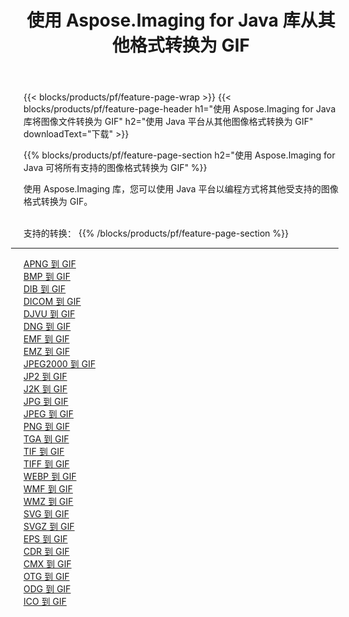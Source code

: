 ﻿---
title: 使用 Aspose.Imaging for Java 库从其他格式转换为 GIF 
weight: 3920
url: /zh-hans/java/conversion/to/gif 
lang: zh-hans
langdirlevel: 2
locales: zh-hans,ja,it,ru,de,es,fr,nl,id,lt,pl,pt,vi,tr,ko,zh-hant,ar,hi,th,sv,cs,uk,he
description: 使用 Aspose.Imaging，您可以使用 Java 从其他格式转换为 GIF
---

{{< blocks/products/pf/feature-page-wrap >}}
{{< blocks/products/pf/feature-page-header h1="使用 Aspose.Imaging for Java 库将图像文件转换为 GIF" h2="使用 Java 平台从其他图像格式转换为 GIF" downloadText="下载" >}}


{{% blocks/products/pf/feature-page-section  h2="使用 Aspose.Imaging for Java 可将所有支持的图像格式转换为 GIF" %}}
<p align=justify>使用 Aspose.Imaging 库，您可以使用 Java 平台以编程方式将其他受支持的图像格式转换为 GIF。</p>
<br/>
支持的转换：
{{% /blocks/products/pf/feature-page-section %}}
<div class="container-fluid productfamilypage bg-gray">
    <div class="convertypes bg-gray agp-content section">
        <div class="container">
		<hr style="margin-left:-20px;"/>
		<div class="row other-converters">
		    <div class='col-md-2 other-converter remove-lp remove-rp'><a href="/imaging/zh-hans/java/conversion/apng-to-gif" >APNG 到 GIF</a></div>
<div class='col-md-2 other-converter remove-lp remove-rp'><a href="/imaging/zh-hans/java/conversion/bmp-to-gif" >BMP 到 GIF</a></div>
<div class='col-md-2 other-converter remove-lp remove-rp'><a href="/imaging/zh-hans/java/conversion/dib-to-gif" >DIB 到 GIF</a></div>
<div class='col-md-2 other-converter remove-lp remove-rp'><a href="/imaging/zh-hans/java/conversion/dicom-to-gif" >DICOM 到 GIF</a></div>
<div class='col-md-2 other-converter remove-lp remove-rp'><a href="/imaging/zh-hans/java/conversion/djvu-to-gif" >DJVU 到 GIF</a></div>
<div class='col-md-2 other-converter remove-lp remove-rp'><a href="/imaging/zh-hans/java/conversion/dng-to-gif" >DNG 到 GIF</a></div>
<div class='col-md-2 other-converter remove-lp remove-rp'><a href="/imaging/zh-hans/java/conversion/emf-to-gif" >EMF 到 GIF</a></div>
<div class='col-md-2 other-converter remove-lp remove-rp'><a href="/imaging/zh-hans/java/conversion/emz-to-gif" >EMZ 到 GIF</a></div>
<div class='col-md-2 other-converter remove-lp remove-rp'><a href="/imaging/zh-hans/java/conversion/jpeg2000-to-gif" >JPEG2000 到 GIF</a></div>
<div class='col-md-2 other-converter remove-lp remove-rp'><a href="/imaging/zh-hans/java/conversion/jp2-to-gif" >JP2 到 GIF</a></div>
<div class='col-md-2 other-converter remove-lp remove-rp'><a href="/imaging/zh-hans/java/conversion/j2k-to-gif" >J2K 到 GIF</a></div>
<div class='col-md-2 other-converter remove-lp remove-rp'><a href="/imaging/zh-hans/java/conversion/jpg-to-gif" >JPG 到 GIF</a></div>
<div class='col-md-2 other-converter remove-lp remove-rp'><a href="/imaging/zh-hans/java/conversion/jpeg-to-gif" >JPEG 到 GIF</a></div>
<div class='col-md-2 other-converter remove-lp remove-rp'><a href="/imaging/zh-hans/java/conversion/png-to-gif" >PNG 到 GIF</a></div>
<div class='col-md-2 other-converter remove-lp remove-rp'><a href="/imaging/zh-hans/java/conversion/tga-to-gif" >TGA 到 GIF</a></div>
<div class='col-md-2 other-converter remove-lp remove-rp'><a href="/imaging/zh-hans/java/conversion/tif-to-gif" >TIF 到 GIF</a></div>
<div class='col-md-2 other-converter remove-lp remove-rp'><a href="/imaging/zh-hans/java/conversion/tiff-to-gif" >TIFF 到 GIF</a></div>
<div class='col-md-2 other-converter remove-lp remove-rp'><a href="/imaging/zh-hans/java/conversion/webp-to-gif" >WEBP 到 GIF</a></div>
<div class='col-md-2 other-converter remove-lp remove-rp'><a href="/imaging/zh-hans/java/conversion/wmf-to-gif" >WMF 到 GIF</a></div>
<div class='col-md-2 other-converter remove-lp remove-rp'><a href="/imaging/zh-hans/java/conversion/wmz-to-gif" >WMZ 到 GIF</a></div>
<div class='col-md-2 other-converter remove-lp remove-rp'><a href="/imaging/zh-hans/java/conversion/svg-to-gif" >SVG 到 GIF</a></div>
<div class='col-md-2 other-converter remove-lp remove-rp'><a href="/imaging/zh-hans/java/conversion/svgz-to-gif" >SVGZ 到 GIF</a></div>
<div class='col-md-2 other-converter remove-lp remove-rp'><a href="/imaging/zh-hans/java/conversion/eps-to-gif" >EPS 到 GIF</a></div>
<div class='col-md-2 other-converter remove-lp remove-rp'><a href="/imaging/zh-hans/java/conversion/cdr-to-gif" >CDR 到 GIF</a></div>
<div class='col-md-2 other-converter remove-lp remove-rp'><a href="/imaging/zh-hans/java/conversion/cmx-to-gif" >CMX 到 GIF</a></div>
<div class='col-md-2 other-converter remove-lp remove-rp'><a href="/imaging/zh-hans/java/conversion/otg-to-gif" >OTG 到 GIF</a></div>
<div class='col-md-2 other-converter remove-lp remove-rp'><a href="/imaging/zh-hans/java/conversion/odg-to-gif" >ODG 到 GIF</a></div>
<div class='col-md-2 other-converter remove-lp remove-rp'><a href="/imaging/zh-hans/java/conversion/ico-to-gif" >ICO 到 GIF</a></div>
                </div>
        </div>
    </div>
</div>
<br/>

